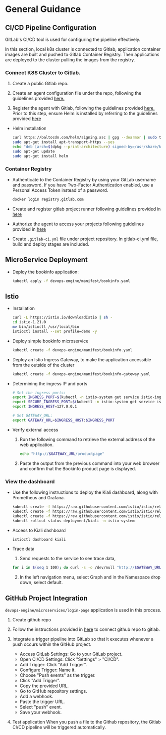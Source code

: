 # General Guidance

## CI/CD Pipeline Configuration

GitLab's CI/CD tool is used for configuring the pipeline effectively.

In this section, local k8s cluster is connected to Gitlab, application container images are built and pushed to Gitlab Container Registry. Then applications are deployed to the cluster pulling the images from the registry.

### Connect K8S Cluster to Gitlab.

1. Create a public Gitlab repo. 

2. Create an agent configuration file under the repo, following the guidelines provided [here.](https://docs.gitlab.com/ee/user/clusters/agent/install/index.html#create-an-agent-configuration-file)
3. Register the agent with Gitlab, following the guidelines provided [here.](https://docs.gitlab.com/ee/user/clusters/agent/install/index.html#register-the-agent-with-gitlab)
Prior to this step, ensure Helm is installed by referring to the guidelines provided [here](https://helm.sh/docs/intro/install/)

- Helm installation
    ```bash
    curl https://baltocdn.com/helm/signing.asc | gpg --dearmor | sudo tee /usr/share/keyrings/helm.gpg > /dev/null
    sudo apt-get install apt-transport-https --yes
    echo "deb [arch=$(dpkg --print-architecture) signed-by=/usr/share/keyrings/helm.gpg] https://baltocdn.com/helm/stable/debian/ all main" | sudo tee /etc/apt/sources.list.d/helm-stable-debian.list
    sudo apt-get update
    sudo apt-get install helm
    ```
    
### Container Registry 

- Authenticate to the Container Registry by using your GitLab username and password. If you have Two-Factor Authentication enabled, use a Personal Access Token instead of a password.
    ```bash
    docker login registry.gitlab.com
    ```
- Create and register gitlab project runner following guidelines provided in [here](https://docs.gitlab.com/ee/tutorials/create_register_first_runner/)

- Authorize the agent to access your projects following guidelines provided in [here](https://docs.gitlab.com/ee/user/clusters/agent/ci_cd_workflow.html#authorize-the-agent-to-access-your-projects)

- Create `.gitlab-ci.yml` file under project repository.
In gitlab-ci.yml file, build and deploy stages are included.

    
## MicroService Deployment

- Deploy the bookinfo application:

    ```bash
    kubectl apply -f devops-engine/manifest/bookinfo.yaml
    ```
    
## Istio

- Installation
    ```bash
    curl -L https://istio.io/downloadIstio | sh -
    cd istio-1.21.0
    mv bin/istioctl /usr/local/bin
    istioctl install --set profile=demo -y
    ```

- Deploy simple bookinfo microservice
    ```bash
    kubectl create -f devops-engine/manifest/bookinfo.yaml
    ```

- Deploy an Istio Ingress Gateway, to make the application accessible from the outside of the cluster
    ```bash
    kubectl create -f devops-engine/manifest/bookinfo-gateway.yaml
    ```
    
- Determining the ingress IP and ports

    ```bash
    # Set the ingress ports:
    export INGRESS_PORT=$(kubectl -n istio-system get service istio-ingressgateway -o jsonpath='{.spec.ports[?(@.name=="http2")].nodePort}')
    export SECURE_INGRESS_PORT=$(kubectl -n istio-system get service istio-ingressgateway -o jsonpath='{.spec.ports[?(@.name=="https")].nodePort}')
    export INGRESS_HOST=127.0.0.1
    
    # Set GATEWAY_URL:
    export GATEWAY_URL=$INGRESS_HOST:$INGRESS_PORT
    ```
    
- Verify external access
    1. Run the following command to retrieve the external address of the web application.
        ```bash
        echo "http://$GATEWAY_URL/productpage"
        ```
    
    2. Paste the output from the previous command into your web browser and confirm that the Bookinfo product page is displayed.

### View the dashboard

- Use the following instructions to deploy the Kiali dashboard, along with Prometheus and Grafana.
    ```bash
    kubectl create -f https://raw.githubusercontent.com/istio/istio/release-1.21/samples/addons/kiali.yaml
    kubectl create -f https://raw.githubusercontent.com/istio/istio/release-1.21/samples/addons/prometheus.yaml
    kubectl create -f https://raw.githubusercontent.com/istio/istio/release-1.21/samples/addons/grafana.yaml
    kubectl rollout status deployment/kiali -n istio-system
    ```
- Access to Kiali dashboard
    ```bash
    istioctl dashboard kiali
    ```
- Trace data

    1. Send requests to the service to see trace data, 
     ```bash
     for i in $(seq 1 100); do curl -s -o /dev/null "http://$GATEWAY_URL/productpage"; done
    ```
    
    2. In the left navigation menu, select Graph and in the Namespace drop down, select default.

## GitHub Project Integration

`devops-engine/microservices/login-page` application is used in this process.

1. Create github repo

2. Follow the instructions provided in [here](https://docs.gitlab.com/ee/ci/ci_cd_for_external_repos/github_integration.html#connect-with-personal-access-token) to connect github repo to gitlab.


3. Integrate a trigger pipeline into GitLab so that it executes whenever a push occurs within the GitHub project.

    - Access GitLab Settings: Go to your GitLab project.
    - Open CI/CD Settings: Click "Settings" > "CI/CD".
    - Add Trigger: Click "Add Trigger".
    - Configure Trigger: Name it.
    - Choose "Push events" as the trigger.
    - Click "Add Trigger".
    - Copy the provided URL.
    - Go to GitHub repository settings.
    - Add a webhook.
    - Paste the trigger URL.
    - Select "push" event.
    - Save your webhook.

4. Test application
    When you push a file to the Github repository, the Gitlab CI/CD pipeline will be triggered automatically.
